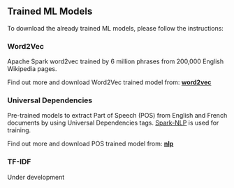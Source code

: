## Trained ML Models

To download the already trained ML models, please follow the instructions:

### Word2Vec
Apache Spark word2vec trained by 6 million phrases from 200,000 English Wikipedia pages.

Find out more and download Word2Vec trained model from: **[word2vec](word2vec)**

### Universal Dependencies
Pre-trained models to extract Part of Speech (POS) from English and French documents by using Universal Dependencies tags. [Spark-NLP](https://github.com/JohnSnowLabs/spark-nlp) is used for training.

Find out more and download POS trained model from: **[nlp](nlp)**


### TF-IDF
Under development
